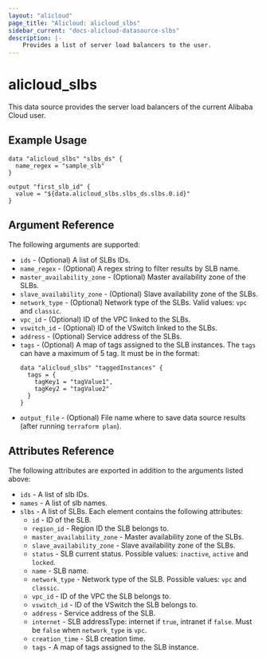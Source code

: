 ```yaml
---
layout: "alicloud"
page_title: "Alicloud: alicloud_slbs"
sidebar_current: "docs-alicloud-datasource-slbs"
description: |-
    Provides a list of server load balancers to the user.
---
```


# alicloud\_slbs

This data source provides the server load balancers of the current Alibaba Cloud user.

## Example Usage

```
data "alicloud_slbs" "slbs_ds" {
  name_regex = "sample_slb"
}

output "first_slb_id" {
  value = "${data.alicloud_slbs.slbs_ds.slbs.0.id}"
}
```

## Argument Reference

The following arguments are supported:

* `ids` - (Optional) A list of SLBs IDs.
* `name_regex` - (Optional) A regex string to filter results by SLB name.
* `master_availability_zone` - (Optional) Master availability zone of the SLBs.
* `slave_availability_zone` - (Optional) Slave availability zone of the SLBs.
* `network_type` - (Optional) Network type of the SLBs. Valid values: `vpc` and `classic`.
* `vpc_id` - (Optional) ID of the VPC linked to the SLBs.
* `vswitch_id` - (Optional) ID of the VSwitch linked to the SLBs.
* `address` - (Optional) Service address of the SLBs.
* `tags` - (Optional) A map of tags assigned to the SLB instances. The `tags` can have a maximum of 5 tag. It must be in the format:
  ```
  data "alicloud_slbs" "taggedInstances" {
    tags = {
      tagKey1 = "tagValue1",
      tagKey2 = "tagValue2"
    }
  }
  ```
* `output_file` - (Optional) File name where to save data source results (after running `terraform plan`).

## Attributes Reference

The following attributes are exported in addition to the arguments listed above:

* `ids` - A list of slb IDs.
* `names` - A list of slb names.
* `slbs` - A list of SLBs. Each element contains the following attributes:
  * `id` - ID of the SLB.
  * `region_id` - Region ID the SLB belongs to.
  * `master_availability_zone` - Master availability zone of the SLBs.
  * `slave_availability_zone` - Slave availability zone of the SLBs.
  * `status` - SLB current status. Possible values: `inactive`, `active` and `locked`.
  * `name` - SLB name.
  * `network_type` - Network type of the SLB. Possible values: `vpc` and `classic`.
  * `vpc_id` - ID of the VPC the SLB belongs to.
  * `vswitch_id` - ID of the VSwitch the SLB belongs to.
  * `address` - Service address of the SLB.
  * `internet` - SLB addressType: internet if `true`, intranet if `false`. Must be `false` when `network_type` is `vpc`.
  * `creation_time` - SLB creation time.
  * `tags` - A map of tags assigned to the SLB instance.